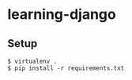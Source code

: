 learning-django
===============

Setup
-----

    $ virtualenv .
    $ pip install -r requirements.txt
